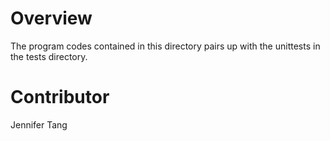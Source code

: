 # Overview #
The program codes contained in this directory pairs up with the unittests in the tests directory.  

# Contributor #
Jennifer Tang  
